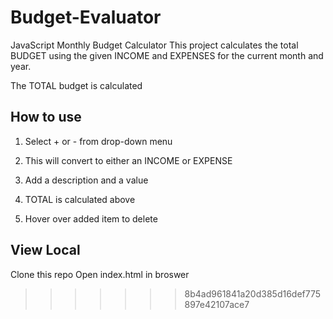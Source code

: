 # Budget-Evaluator

JavaScript Monthly Budget Calculator
This project calculates the total BUDGET using the given INCOME and EXPENSES for the current month and year.

The TOTAL budget is calculated

## How to use

1. Select + or - from drop-down menu

2. This will convert to either an INCOME or EXPENSE

3. Add a description and a value

4. TOTAL is calculated above

5. Hover over added item to delete

## View Local

Clone this repo
Open index.html in broswer

> > > > > > > 8b4ad961841a20d385d16def775897e42107ace7
